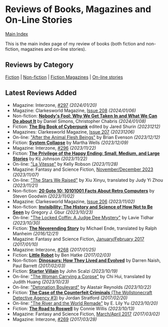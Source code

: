 # Reviews of Books, Magazines and On-Line Stories

[Main Index](../README.md)

This is the main index page of my review of books (both fiction and non-fiction, magazines and on-line stories).

## Reviews by Category

[Fiction](fiction/README.md) | [Non-fiction](nonfiction/README.md) | [Fiction Magazines](magazines/README.md) | [On-line stories](online/README.md)

## Latest Reviews Added
- Magazine: Interzone, [#297](magazines/Interzone/20240120-Interzone297.md) *(2024/01/20)*
- Magazine: Clarkesworld Magazine, [Issue 208](magazines/Clarkesworld/20240106-Clarkesworld208.md) *(2024/01/06)*
- Non-fiction: [**Nobody's Fool: Why We Get Taken In and What We Can Do about It**](nonfiction/2024/20240108-NobodysFool.md) by Daniel Simons, Christopher Chabris *(2024/01/08)*
- Fiction: [**The Big Book of Cyberpunk**](fiction/2023/20231212-BigBookCyberpunk.md) edited by Jared Shurin *(20231212)*
- Magazines: Clarkesworld Magazine, [Issue 207](magazines/Clarkesworld/20231206-Clarkesworld207.md) *(20231206)*
- On-line: ["After the Animal Flesh Beings"](online/2023/20231212-AfterAnimalFleshBeings.md) by Brian Evenson *(2023/12/12)*
- Fiction: [**System Collapse**](fiction/2023/20231209-SystemCollapse.md) by Martha Wells *(2023/12/09)*
- Magazine: Interzone, [#296](magazines/Interzone/20231122-Interzone296.md) *(2023/11/22)*
- Fiction: [**The Privilege of the Happy Ending: Small, Medium, and Large Stories**](fiction/2023/20231122-PrivilageHappyEnding.md) by Kij Johnson *(2023/11/22)*
- On-line: ["La Vitesse"](online/2023/20231128-LaVitesse.md) by Kelly Robson *(2023/11/28)*
- Magazine: Fantasy and Science Fiction, [November/December 2023](magazines/FantasyAndScienceFiction/20231107-FSF202311.md) *(2023/11/07)*
- On-line: ["The Stars We Raised"](online/2023/20231121-StarsWeRaised.md) by Xiu Xinyu, translated by Judy Yi Zhou *(2023/11/21)*
- Non-fiction: [**20 Goto 10: 10101001 Facts About Retro Computers**](nonfiction/2023/20231102-20Goto10.md) by Steven Goodwin *(2023/11/02)*
- Magazine: Clarkesworld Magazine, [Issue 206](magazines/Clarkesworld/20231102-Clarkesworld206.md) *(2023/11/02)*
- Non-fiction: [**Invisibility: The History and Science of How Not to Be Seen**](nonfiction/2023/20231023-Invisibility.md) by Gregory J. Gbur *(2023/10/23)*
- On-line: ["The Locked Coffin: A Judge Dee Mystery"](online/2023/20231030-LockedCoffin.md) by Lavie Tidhar *(2023/10/30)*
- Fiction: [**The Neverending Story**](fiction/2016/20161221-NeverendingStory.md) by Michael Ende, translated by Ralph Manheim *(2016/12/21)*
- Magazine: Fantasy and Science Fiction, [January/February 2017](magazines/FantasyAndScienceFiction/20170110-FSF201701.md) *(2017/01/10)*
- Magazine: Interzone, [#268](magazines/Interzone/20170125-Interzone268.md) *(2017/01/25)*
- Fiction: [**Little Robot**](fiction/2017/20170203-LittleRobot.md) by Ben Hatke *(2017/02/03)*
- Non-fiction: [**Dinosaurs: How They Lived and Evolved**](nonfiction/2017/20170203-DinosaursLivedEvolved.md) by Darren Naish, Paul Barrett *(2017/02/03)*
- Fiction: [**Starter Villain**](fiction/2023/20231019-StarterVillain.md) by John Scalzi *(2023/10/19)*
- On-line: ["The Woman Carrying a Corpse"](online/2023/20231023-WomanCarryingCorpse.md) by Chi Hui, translated by Judith Huang *(2023/10/23)*
- On-line: ["Detonation Boulevard"](online/2023/20231022-DetonationBoulevard.md) by Alastair Reynolds *(2023/10/22)*
- Fiction: [**The Case of the Counterfeit Criminals** (The Wollstonecraft Detective Agency #3)](fiction/2017/20170220-CaseCounterfeitCriminals.md) by Jordan Stratford *(2017/02/20)*
- On-line: ["The River and the World Remade"](online/2023/20231020-RiverWorldRemade.md) by E. Lily Yu *(2023/10/20)*
- Fiction: [**The Road to Roswell**](fiction/2023/20231013-RoadRoswell.md) by Connie Willis *(2023/10/13)*
- Magazine: Fantasy and Science Fiction, [March/April 2017](magazines/FantasyAndScienceFiction/20170302-FSF201703.md) *(2017/03/02)*
- Magazine: Interzone, [#269](magazines/Interzone/20170328-Interzone269.md) *(2017/03/28)*
